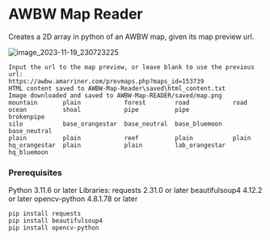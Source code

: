 # AWBW Map Reader

Creates a 2D array in python of an AWBW map, given its map preview url.

![image_2023-11-19_230723225](https://github.com/stickstetris/AWBW-Map-Reader/assets/151409707/0608ec8d-4b23-410f-a076-609d38ae5e41)


```
Input the url to the map preview, or leave blank to use the previous url: 
https://awbw.amarriner.com/prevmaps.php?maps_id=153739
HTML content saved to AWBW-Map-Reader\saved\html_content.txt
Image downloaded and saved to AWBW-Map-READER/saved/map.png
mountain       plain            forest        road            road
ocean          shoal            pipe          pipe            brokenpipe    
silo           base_orangestar  base_neutral  base_bluemoon   base_neutral
plain          plain            reef          plain           plain
hq_orangestar  plain            plain         lab_orangestar  hq_bluemoon
```
### Prerequisites

Python 3.11.6 or later
Libraries:
requests 2.31.0 or later
beautifulsoup4 4.12.2 or later
opencv-python 4.8.1.78 or later

```
pip install requests
pip install beautifulsoup4
pip install opencv-python
```
